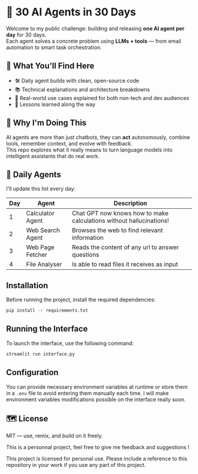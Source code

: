 # 🤖 30 AI Agents in 30 Days

Welcome to my public challenge: building and releasing **one AI agent per day** for 30 days.  
Each agent solves a concrete problem using **LLMs + tools** — from email automation to smart task orchestration.

## 🌟 What You'll Find Here

- 🛠️ Daily agent builds with clean, open-source code  
- 📚 Technical explanations and architecture breakdowns  
- 💬 Real-world use cases explained for both non-tech and dev audiences  
- 🧪 Lessons learned along the way  

## 🚀 Why I'm Doing This

AI agents are more than just chatbots, they can **act** autonomously, combine tools, remember context, and evolve with feedback.  
This repo explores what it really means to turn language models into intelligent assistants that do real work.

## 📅 Daily Agents

I'll update this list every day:

| Day | Agent | Description |
|-----|-------|-------------|
| 1   | Calculator Agent | Chat GPT now knows how to make calculations without hallucinations! |
| 2   | Web Search Agent   | Browses the web to find relevant information    |
| 3   | Web Page Fetcher   | Reads the content of any url to answer questions   |
| 4   | File Analyser   | Is able to read files it receives as input  |


## Installation

Before running the project, install the required dependencies:

```bash
pip install -r requirements.txt
```

## Running the Interface

To launch the interface, use the following command:

```bash
streamlit run interface.py
```

## Configuration

You can provide necessary environment variables at runtime or store them in a `.env` file to avoid entering them manually each time. I will make environment variables modifications possible on the interface really soon.


## 🗺️ License

MIT — use, remix, and build on it freely.

This is a personnal project, feel free to give me feedback and suggestions !

This project is licensed for personal use. Please include a reference to this repository in your work if you use any part of this project.